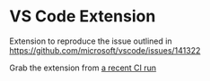 # VS Code Extension

Extension to reproduce the issue outlined in https://github.com/microsoft/vscode/issues/141322

Grab the extension from [a recent CI run](https://github.com/thegecko/vscode-extension/actions/workflows/ci.yml)
